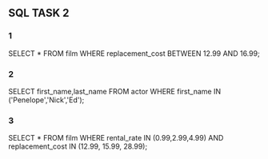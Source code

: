 ## SQL TASK 2
### 1
SELECT * FROM film
WHERE replacement_cost BETWEEN 12.99 AND 16.99;
### 2
SELECT first_name,last_name FROM actor
WHERE first_name IN ('Penelope','Nick','Ed');
### 3
SELECT * FROM film
WHERE rental_rate IN (0.99,2.99,4.99) AND replacement_cost IN (12.99, 15.99, 28.99);